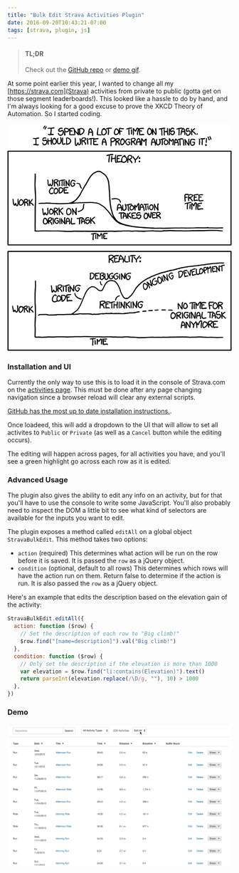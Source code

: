 ```yaml
---
title: "Bulk Edit Strava Activities Plugin"
date: 2016-09-20T10:43:21-07:00
tags: [strava, plugin, js]
---
```


> #### TL;DR
>
> Check out the [GitHub repo](https://github.com/lukekarrys/strava-bulk-edit) or [demo gif](#demo).

At some point earlier this year, I wanted to change all my [https://strava.com](Strava) activities from private to public (gotta get on those segment leaderboards!). This looked like a hassle to do by hand, and I'm always looking for a good excuse to prove the XKCD Theory of Automation. So I started coding.

<!-- more -->

[![XKCD Automation](../images/automation.png)](https://xkcd.com/1319/)

### Installation and UI

Currently the only way to use this is to load it in the console of Strava.com on the [activities page](https://www.strava.com/athlete/training). This must be done after any page changing navigation since a browser reload will clear any external scripts.

[GitHub has the most up to date installation instructions.](https://github.com/lukekarrys/strava-bulk-edit#installation).

Once loadeed, this will add a dropdown to the UI that will allow to set all activites to `Public` or `Private` (as well as a `Cancel` button while the editing occurs).

The editing will happen across pages, for all activities you have, and you'll see a green highlight go across each row as it is edited.

### Advanced Usage

The plugin also gives the ability to edit any info on an activity, but for that you'll have to use the console to write some JavaScript. You'll also probably need to inspect the DOM a little bit to see what kind of selectors are available for the inputs you want to edit.

The plugin exposes a method called `editAll` on a global object `StravaBulkEdit`. This method takes two options:

- `action` (required) This determines what action will be run on the row before it is saved. It is passed the `row` as a jQuery object.
- `condition` (optional, default to all rows) This determines which rows will have the action run on them. Return false to determine if the action is run. It is also passed the `row` as a jQuery object.

Here's an example that edits the description based on the elevation gain of the activity:

```js
StravaBulkEdit.editAll({
  action: function ($row) {
    // Set the description of each row to "Big climb!"
    $row.find("[name=description]").val("Big climb!")
  },
  condition: function ($row) {
    // Only set the description if the elevation is more than 1000
    var elevation = $row.find("li:contains(Elevation)").text()
    return parseInt(elevation.replace(/\D/g, ""), 10) > 1000
  },
})
```

### Demo

![Demo of Strava Bulk Editing with the plugin](../images/strava-bulk-edit-demo.gif)
